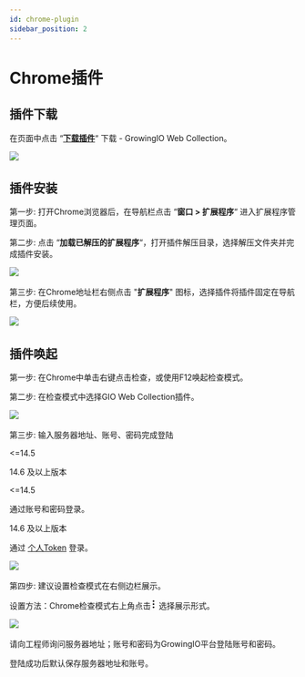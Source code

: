 ```yaml
---
id: chrome-plugin
sidebar_position: 2
---
```


# Chrome插件

## 插件下载[](#cha-jian-xia-zai)

在页面中点击 “[**下载插件**](https://assets.giocdn.com/cdp/extensions/gio-web-collection.zip)“ 下载 - GrowingIO Web Collection。

![](/img/assets-M2qbZInaXgdm8kkNosp-MdvvJRPPi5lkOjI824w-MdvymbwkBS-QxsUYxnUimage.png)

## 插件安装[](#cha-jian-an-zhuang)

第一步: 打开Chrome浏览器后，在导航栏点击 “**窗口 > 扩展程序**“ 进入扩展程序管理页面。

第二步: 点击 “**加载已解压的扩展程序**“，打开插件解压目录，选择解压文件夹并完成插件安装。

![](/img/assets-M2qbZInaXgdm8kkNosp-MPlfy8bFQnXE0XgBcOF-MPm6gChFriHBjco382pimage.png)

第三步: 在Chrome地址栏右侧点击 "**扩展程序**" 图标，选择插件将插件固定在导航栏，方便后续使用。

![](/img/assets-M2qbZInaXgdm8kkNosp-MPlfy8bFQnXE0XgBcOF-MPm6mLGwYmzw-Zs_Uurimage.png)

## 插件唤起[](#cha-jian-huan-qi)

第一步: 在Chrome中单击右键点击检查，或使用F12唤起检查模式。

第二步: 在检查模式中选择GIO Web Collection插件。

![](/img/assets-M2qbZInaXgdm8kkNosp-MPlfy8bFQnXE0XgBcOF-MPm6uae3xW0yGaO790zimage.png)

第三步: 输入服务器地址、账号、密码完成登陆

<=14.5

14.6 及以上版本

<=14.5

通过账号和密码登录。

14.6 及以上版本

通过 [个人Token](../../../../product-manual/personal#token管理) 登录。

![](/img/assets-M2qbZInaXgdm8kkNosp-MPlfy8bFQnXE0XgBcOF-MPm6ySuO1_8ifEhgwrfimage.png)

第四步: 建议设置检查模式在右侧边栏展示。

设置方法：Chrome检查模式右上角点击![](/img/-Lo08UtW7H58ehFKeZ4g-LsycTyZaItbL8_Wigcx-LsyfkaafJ-8X2utJ9BbE782B9E782B9E782B9.png) 选择展示形式。

![](/img/assets-M2qbZInaXgdm8kkNosp-MPlfy8bFQnXE0XgBcOF-MPm72ip_gys2n7s-F4Oimage.png)

请向工程师询问服务器地址；账号和密码为GrowingIO平台登陆账号和密码。

登陆成功后默认保存服务器地址和账号。
